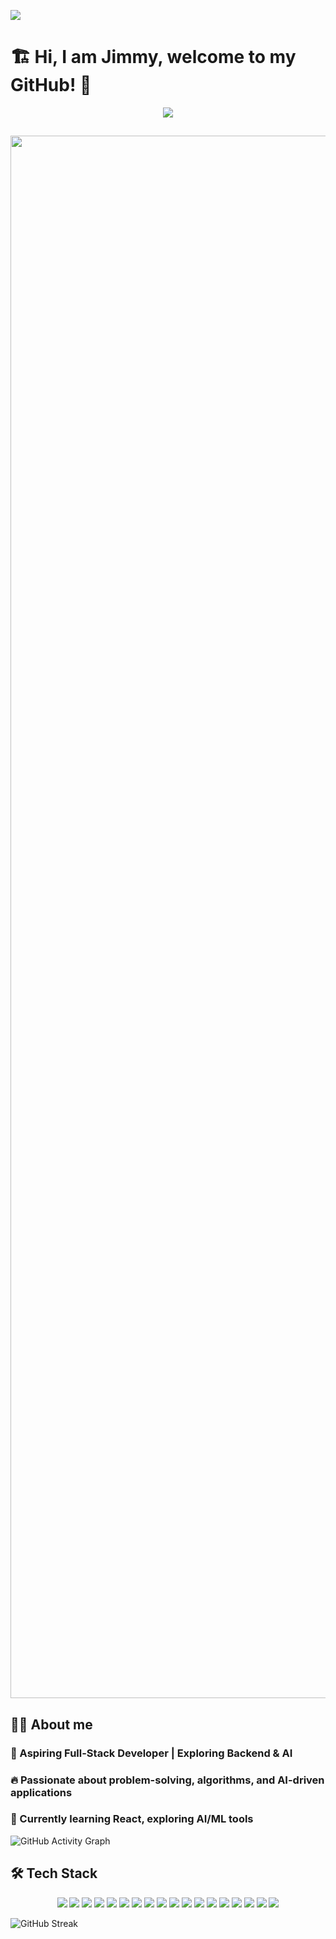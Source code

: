 ![](https://komarev.com/ghpvc/?username=JCOMG&color=blue&style=flat-square&label=Visitors)
# 🏗 Hi, I am Jimmy, welcome to my GitHub! 👋

<p align="center">
  <img src="https://readme-typing-svg.herokuapp.com?size=25&duration=4000&color=00F7FF&center=true&vCenter=true&width=500&height=40&lines=Welcome+to+my+GitHub!;I+love+coding+💻;Aspiring+Full-Stack+Developer!">
</p>




## <img src="https://media.giphy.com/media/xT9IgG50Fb7Mi0prBC/giphy.gif" width="2500">


## 👨‍💻 About me 
### 🎯 Aspiring Full-Stack Developer | Exploring Backend & AI
### 🔥 Passionate about problem-solving, algorithms, and AI-driven applications
### 🎯 Currently learning React, exploring AI/ML tools 







![GitHub Activity Graph](https://github-readme-activity-graph.vercel.app/graph?username=JCOMG&theme=react-dark)






## **🛠 Tech Stack**
<p align="center"> 
  <img src="https://img.shields.io/badge/Python-3776AB?style=for-the-badge&logo=python&logoColor=white"/> 
  <img src="https://img.shields.io/badge/Flask-000000?style=for-the-badge&logo=flask&logoColor=white"/>
  <img src="https://img.shields.io/badge/Java-007396?style=for-the-badge&logo=java&logoColor=white"/> 
  <img src="https://img.shields.io/badge/JavaScript-F7DF1E?style=for-the-badge&logo=javascript&logoColor=black"/>
  <img src="https://img.shields.io/badge/HTML5-E34F26?style=for-the-badge&logo=html5&logoColor=white"/> 
  <img src="https://img.shields.io/badge/CSS3-1572B6?style=for-the-badge&logo=css3&logoColor=white"/> 
  <img src="https://img.shields.io/badge/Spring%20Boot-6DB33F?style=for-the-badge&logo=spring-boot&logoColor=white"/>
  <img src="https://img.shields.io/badge/Bootstrap-7952B3?style=for-the-badge&logo=bootstrap&logoColor=white"/>
  <img src="https://img.shields.io/badge/React-61DAFB?style=for-the-badge&logo=react&logoColor=black"/>
  <img src="https://img.shields.io/badge/SQLite-003B57?style=for-the-badge&logo=sqlite&logoColor=white"/>
  <img src="https://img.shields.io/badge/Microsoft%20SQL%20Server-CC2927?style=for-the-badge&logo=microsoft-sql-server&logoColor=white"/>
  <img src="https://img.shields.io/badge/MongoDB-47A248?style=for-the-badge&logo=mongodb&logoColor=white"/>
  <img src="https://img.shields.io/badge/Git-F05032?style=for-the-badge&logo=git&logoColor=white"/>
  <img src="https://img.shields.io/badge/GitHub-181717?style=for-the-badge&logo=github&logoColor=white"/>
  <img src="https://img.shields.io/badge/GitLab-FC6D26?style=for-the-badge&logo=gitlab&logoColor=white"/>
  <img src="https://img.shields.io/badge/GitHub%20Actions-2088FF?style=for-the-badge&logo=github-actions&logoColor=white"/>
  <img src="https://img.shields.io/badge/Docker-2496ED?style=for-the-badge&logo=docker&logoColor=white"/>
  <img src="https://img.shields.io/badge/Heroku-430098?style=for-the-badge&logo=heroku&logoColor=white"/>
</p>



![GitHub Streak](https://github-readme-streak-stats.herokuapp.com/?user=JCOMG&theme=tokyonight)


